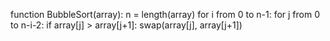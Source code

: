 function BubbleSort(array):
    n = length(array)
    for i from 0 to n-1:
        for j from 0 to n-i-2:
            if array[j] > array[j+1]:
                swap(array[j], array[j+1])